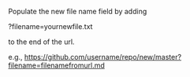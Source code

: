 Populate the new file name field by adding

?filename=yournewfile.txt

to the end of the url.

e.g., https://github.com/username/repo/new/master?filename=filenamefromurl.md